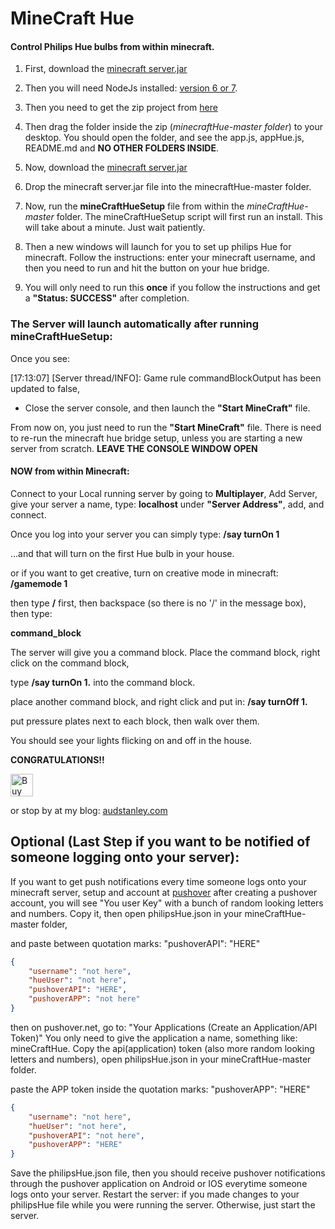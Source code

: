 
# MineCraft Hue

#### Control Philips Hue bulbs from within minecraft.

 1. First, download the [minecraft server.jar](https://minecraft.net/en-us/download/server)

 2. Then you will need NodeJs installed: [version 6 or 7](https://nodejs.org/en/).

 3. Then you need to get the zip project from [here](https://github.com/audstanley/minecraftHue/archive/master.zip)

 4. Then drag the folder inside the zip (*minecraftHue-master folder*) to your desktop. You should open the folder,
and see the app.js, appHue.js, README.md and **NO OTHER FOLDERS INSIDE**.

 5. Now, download the [minecraft server.jar](https://minecraft.net/en-us/download/server)

 6. Drop the minecraft server.jar file into the minecraftHue-master folder.

 7. Now, run the **mineCraftHueSetup** file from within the *mineCraftHue-master* folder.
The mineCraftHueSetup script will first run an install.
This will take about a minute.  Just wait patiently.

 8. Then a new windows will launch for you to set up philips Hue
for minecraft.  Follow the instructions: enter your minecraft username, and then you need to 
run and hit the button on your hue bridge.

 9. You will only need to run this **once** if you follow the instructions and get a **"Status: SUCCESS"** after completion.

### The Server will launch automatically after running mineCraftHueSetup:

Once you see: 

[17:13:07] [Server thread/INFO]: Game rule commandBlockOutput has been updated to false,

 * Close the server console, and then launch the **"Start MineCraft"** file.

From now on, you just need to run the **"Start MineCraft"** file. There is need to re-run the minecraft hue bridge setup,
unless you are starting a new server from scratch. **LEAVE THE CONSOLE WINDOW OPEN**

#### NOW from within Minecraft:

Connect to your Local running server by going to **Multiplayer**, Add Server, give your server a name, type: **localhost** under **"Server Address"**, add, and connect.

Once you log into your server you can simply type:
**/say turnOn 1**

...and that will turn on the first Hue bulb in your house.

or if you want to get creative, turn on creative mode in minecraft: **/gamemode 1**

then type **/** first, then backspace (so there is no '/' in the message box), then type: 

**command_block**

The server will give you a command block.  Place the command block, right click on the command block,

type **/say turnOn 1.** into the command block.

place another command block, and right click and put in: **/say turnOff 1.**

put pressure plates next to each block, then walk over them.

You should see your lights flicking on and off in the house.

**CONGRATULATIONS!!**

<a href='https://ko-fi.com/A687KA8' target='_blank'><img height='36' style='border:0px;height:36px;' src='https://az743702.vo.msecnd.net/cdn/kofi4.png?v=f' border='0' alt='Buy Me a Coffee at ko-fi.com' /></a>

or stop by at my blog: [audstanley.com](http://www.audstanley.com)


## Optional (Last Step if you want to be notified of someone logging onto your server):

If you want to get push notifications every time someone logs onto your minecraft server,
setup and account at [pushover](https://pushover.net/)
after creating a pushover account, you will see "You user Key" with a bunch of random looking letters and numbers.
Copy it, then open philipsHue.json in your mineCraftHue-master folder, 

and paste between quotation marks: "pushoverAPI": "HERE"

```json
{
    "username": "not here",
    "hueUser": "not here",
    "pushoverAPI": "HERE",
    "pushoverAPP": "not here"
}
```

then on pushover.net, go to: "Your Applications (Create an Application/API Token)"
You only need to give the application a name, something like: mineCraftHue.
Copy the api(application) token (also more random looking letters and numbers), 
open philipsHue.json in your mineCraftHue-master folder.

paste the APP token inside the quotation marks: "pushoverAPP": "HERE"

```json
{
    "username": "not here",
    "hueUser": "not here",
    "pushoverAPI": "not here",
    "pushoverAPP": "HERE"
}
```

Save the philipsHue.json file, then you should receive pushover notifications through the pushover application
on Android or IOS everytime someone logs onto your server.  Restart the server: if you made changes to your philipsHue
file while you were running the server. Otherwise, just start the server.